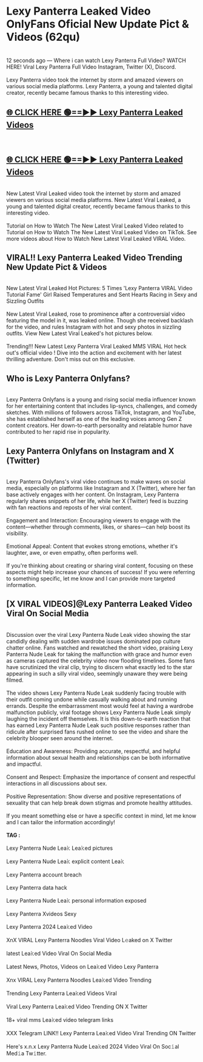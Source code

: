 # Lexy Panterra Leaked Video OnlyFans Oficial New Update Pict & Videos (62qu)
<br>
12 seconds ago — Where i can watch Lexy Panterra Full Video? WATCH HERE! Viral Lexy Panterra Full Video Instagram, Twitter (X), Discord.
<br><br>
Lexy Panterra video took the internet by storm and amazed viewers on various social media platforms. Lexy Panterra, a young and talented digital creator, recently became famous thanks to this interesting video.
<br>
<h2><a href="https://play.trustnlinepharmacy.us?title=Lexy_Panterra">🌐 CLICK HERE 🟢==►► Lexy Panterra Leaked Videos</a></h2>
<br>
<h2><a href="https://play.trustnlinepharmacy.us?title=Lexy_Panterra">🌐 CLICK HERE 🟢==►► Lexy Panterra Leaked Videos</a></h2>
<br>
New Latest Viral Leaked video took the internet by storm and amazed viewers on various social media platforms. New Latest Viral Leaked, a young and talented digital creator, recently became famous thanks to this interesting video.
<br><br>
Tutorial on How to Watch The New Latest Viral Leaked Video related to Tutorial on How to Watch The New Latest Viral Leaked Video on TikTok. See more videos about How to Watch New Latest Viral Leaked VIRAL Video.
<br>
<h2>VIRAL!! Lexy Panterra Leaked Video Trending New Update Pict & Videos</h2>
<br>
New Latest Viral Leaked Hot Pictures: 5 Times 'Lexy Panterra VIRAL Video Tutorial Fame' Girl Raised Temperatures and Sent Hearts Racing in Sexy and Sizzling Outfits
<br><br>
New Latest Viral Leaked, rose to prominence after a controversial video featuring the model in it, was leaked online. Though she received backlash for the video, and rules Instagram with hot and sexy photos in sizzling outfits. View New Latest Viral Leaked's hot pictures below.
<br><br>
Trending!!! New Latest Lexy Panterra Viral Leaked MMS VIRAL Hot heck out's official video ! Dive into the action and excitement with her latest thrilling adventure. Don't miss out on this exclusive.
<br>
<h2>Who is Lexy Panterra Onlyfans?</h2>
<br>
Lexy Panterra Onlyfans is a young and rising social media influencer known for her entertaining content that includes lip-syncs, challenges, and comedy sketches. With millions of followers across TikTok, Instagram, and YouTube, she has established herself as one of the leading voices among Gen Z content creators. Her down-to-earth personality and relatable humor have contributed to her rapid rise in popularity.
<br>
<h2>Lexy Panterra Onlyfans on Instagram and X (Twitter)</h2>
<br>
Lexy Panterra Onlyfans's viral video continues to make waves on social media, especially on platforms like Instagram and X (Twitter), where her fan base actively engages with her content. On Instagram, Lexy Panterra regularly shares snippets of her life, while her X (Twitter) feed is buzzing with fan reactions and reposts of her viral content.
<br><br>
Engagement and Interaction: Encouraging viewers to engage with the content—whether through comments, likes, or shares—can help boost its visibility.
<br><br>
Emotional Appeal: Content that evokes strong emotions, whether it's laughter, awe, or even empathy, often performs well.
<br><br>
If you're thinking about creating or sharing viral content, focusing on these aspects might help increase your chances of success! If you were referring to something specific, let me know and I can provide more targeted information.
<br>
<h2>[X VIRAL VIDEOS]@Lexy Panterra Leaked Video Viral On Social Media</h2>
<br>
Discussion over the viral Lexy Panterra Nude Leak video showing the star candidly dealing with sudden wardrobe issues dominated pop culture chatter online. Fans watched and rewatched the short video, praising Lexy Panterra Nude Leak for taking the malfunction with grace and humor even as cameras captured the celebrity video now flooding timelines. Some fans have scrutinized the viral clip, trying to discern what exactly led to the star appearing in such a silly viral video, seemingly unaware they were being filmed.
<br><br>
The video shows Lexy Panterra Nude Leak suddenly facing trouble with their outfit coming undone while casually walking about and running errands. Despite the embarrassment most would feel at having a wardrobe malfunction publicly, viral footage shows Lexy Panterra Nude Leak simply laughing the incident off themselves. It is this down-to-earth reaction that has earned Lexy Panterra Nude Leak such positive responses rather than ridicule after surprised fans rushed online to see the video and share the celebrity blooper seen around the internet.
<br><br>
Education and Awareness: Providing accurate, respectful, and helpful information about sexual health and relationships can be both informative and impactful.
<br><br>
Consent and Respect: Emphasize the importance of consent and respectful interactions in all discussions about sex.
<br><br>
Positive Representation: Show diverse and positive representations of sexuality that can help break down stigmas and promote healthy attitudes.
<br><br>
If you meant something else or have a specific context in mind, let me know and I can tailor the information accordingly!
<br><br>
<strong>TAG :</strong>
<br><br>
Lexy Panterra Nude Lea𝚔 Lea𝚔ed pictures
<br><br>
Lexy Panterra Nude Lea𝚔 explicit content Lea𝚔
<br><br>
Lexy Panterra account breach
<br><br>
Lexy Panterra data hack
<br><br>
Lexy Panterra Nude Lea𝚔 personal information exposed
<br><br>
Lexy Panterra Xvideos Sexy
<br><br>
Lexy Panterra 2024 Lea𝚔ed Video
<br><br>
XnX VIRAL Lexy Panterra Noodles Viral Video L𝚎aked on X Twitter
<br><br>
latest Lea𝚔ed Video Viral On Social Media
<br><br>
Latest News, Photos, Videos on Lea𝚔ed Video Lexy Panterra
<br><br>
Xnx VIRAL Lexy Panterra Noodles Lea𝚔ed Video Trending
<br><br>
Trending Lexy Panterra Lea𝚔ed Videos Viral
<br><br>
Viral Lexy Panterra Lea𝚔ed Video Trending ON X Twitter
<br><br>
18+ viral mms Lea𝚔ed video telegram links
<br><br>
XXX Telegram LINK!! Lexy Panterra Lea𝚔ed Video Viral Trending ON Twitter
<br><br>
Here's x.n.x Lexy Panterra Nude Lea𝚔ed 2024 Video Viral On Soc𝚒al Med𝚒a Tw𝚒tter.